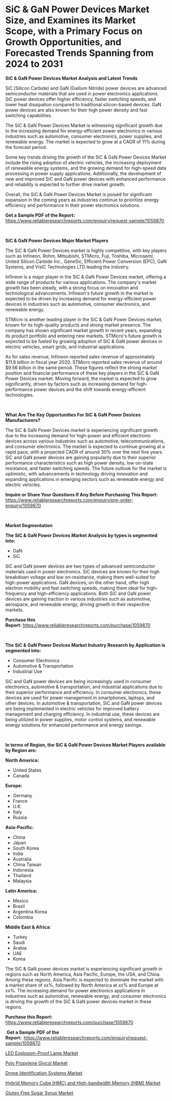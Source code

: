 <p><h1>SiC & GaN Power Devices Market Size, and Examines its Market Scope, with a Primary Focus on Growth Opportunities, and Forecasted Trends Spanning from 2024 to 2031</h1></p><p><strong>SiC & GaN Power Devices Market Analysis and Latest Trends</strong></p>
<p><p>SiC (Silicon Carbide) and GaN (Gallium Nitride) power devices are advanced semiconductor materials that are used in power electronics applications. SiC power devices offer higher efficiency, faster switching speeds, and lower heat dissipation compared to traditional silicon-based devices. GaN power devices are also known for their high power density and fast switching capabilities.</p><p>The SiC & GaN Power Devices Market is witnessing significant growth due to the increasing demand for energy-efficient power electronics in various industries such as automotive, consumer electronics, power supplies, and renewable energy. The market is expected to grow at a CAGR of 11% during the forecast period.</p><p>Some key trends driving the growth of the SiC & GaN Power Devices Market include the rising adoption of electric vehicles, the increasing deployment of renewable energy systems, and the growing demand for high-speed data processing in power supply applications. Additionally, the development of new and improved SiC and GaN power devices with enhanced performance and reliability is expected to further drive market growth.</p><p>Overall, the SiC & GaN Power Devices Market is poised for significant expansion in the coming years as industries continue to prioritize energy efficiency and performance in their power electronics solutions.</p></p>
<p><strong>Get a Sample PDF of the Report:&nbsp;</strong> <a href="https://www.reliableresearchreports.com/enquiry/request-sample/1059870">https://www.reliableresearchreports.com/enquiry/request-sample/1059870</a></p>
<p>&nbsp;</p>
<p><strong>SiC & GaN Power Devices Major Market Players</strong></p>
<p><p>The SiC & GaN Power Devices market is highly competitive, with key players such as Infineon, Rohm, Mitsubishi, STMicro, Fuji, Toshiba, Microsemi, United Silicon Carbide Inc., GeneSic, Efficient Power Conversion (EPC), GaN Systems, and VisIC Technologies LTD leading the industry.</p><p>Infineon is a major player in the SiC & GaN Power Devices market, offering a wide range of products for various applications. The company's market growth has been steady, with a strong focus on innovation and technological advancements. Infineon's future growth in the market is expected to be driven by increasing demand for energy-efficient power devices in industries such as automotive, consumer electronics, and renewable energy.</p><p>STMicro is another leading player in the SiC & GaN Power Devices market, known for its high-quality products and strong market presence. The company has shown significant market growth in recent years, expanding its product portfolio and entering new markets. STMicro's future growth is expected to be fueled by growing adoption of SiC & GaN power devices in electric vehicles, smart grids, and industrial applications.</p><p>As for sales revenue, Infineon reported sales revenue of approximately $11.8 billion in fiscal year 2020. STMicro reported sales revenue of around $9.56 billion in the same period. These figures reflect the strong market position and financial performance of these key players in the SiC & GaN Power Devices market. Moving forward, the market is expected to grow significantly, driven by factors such as increasing demand for high-performance power devices and the shift towards energy-efficient technologies.</p></p>
<p>&nbsp;</p>
<p><strong>What Are The Key Opportunities For SiC & GaN Power Devices Manufacturers?</strong></p>
<p><p>The SiC & GaN Power Devices market is experiencing significant growth due to the increasing demand for high-power and efficient electronic devices across various industries such as automotive, telecommunications, and consumer electronics. The market is expected to continue growing at a rapid pace, with a projected CAGR of around 30% over the next five years. SiC and GaN power devices are gaining popularity due to their superior performance characteristics such as high power density, low on-state resistance, and faster switching speeds. The future outlook for the market is optimistic, with advancements in technology driving innovation and expanding applications in emerging sectors such as renewable energy and electric vehicles.</p></p>
<p><strong>Inquire or Share Your Questions If Any Before Purchasing This Report:</strong> <a href="https://www.reliableresearchreports.com/enquiry/pre-order-enquiry/1059870">https://www.reliableresearchreports.com/enquiry/pre-order-enquiry/1059870</a></p>
<p>&nbsp;</p>
<p><strong>Market Segmentation</strong></p>
<p><strong>The SiC & GaN Power Devices Market Analysis by types is segmented into:</strong></p>
<p><ul><li>GaN</li><li>SiC</li></ul></p>
<p><p>SiC and GaN power devices are two types of advanced semiconductor materials used in power electronics. SiC devices are known for their high breakdown voltage and low on-resistance, making them well-suited for high-power applications. GaN devices, on the other hand, offer high electron mobility and fast switching speeds, making them ideal for high-frequency and high-efficiency applications. Both SiC and GaN power devices are gaining traction in various industries such as automotive, aerospace, and renewable energy, driving growth in their respective markets.</p></p>
<p><strong>Purchase this Report:&nbsp;</strong><a href="https://www.reliableresearchreports.com/purchase/1059870">https://www.reliableresearchreports.com/purchase/1059870</a></p>
<p>&nbsp;</p>
<p><strong>The SiC & GaN Power Devices Market Industry Research by Application is segmented into:</strong></p>
<p><ul><li>Consumer Electronics</li><li>Automotive & Transportation</li><li>Industrial Use</li></ul></p>
<p><p>SiC and GaN power devices are being increasingly used in consumer electronics, automotive & transportation, and industrial applications due to their superior performance and efficiency. In consumer electronics, these devices are used for power management in smartphones, laptops, and other devices. In automotive & transportation, SiC and GaN power devices are being implemented in electric vehicles for improved battery management and charging efficiency. In industrial use, these devices are being utilized in power supplies, motor control systems, and renewable energy solutions for enhanced performance and energy savings.</p></p>
<p>&nbsp;</p>
<p><strong>In terms of Region, the SiC & GaN Power Devices Market Players available by Region are:</strong></p>
<p>
    <p> <strong> North America: </strong>
        <ul>
            <li>United States</li>
            <li>Canada</li>
        </ul>
        </p> 
    <p> <strong> Europe: </strong>
        <ul>
            <li>Germany</li>
            <li>France</li>
            <li>U.K.</li>
            <li>Italy</li>
            <li>Russia</li>
        </ul>
        </p> 
    <p> <strong> Asia-Pacific: </strong>
        <ul>
            <li>China</li>
            <li>Japan</li>
            <li>South Korea</li>
            <li>India</li>
            <li>Australia</li>
            <li>China Taiwan</li>
            <li>Indonesia</li>
            <li>Thailand</li>
            <li>Malaysia</li>
        </ul>
        </p> 
    <p> <strong> Latin America: </strong>
        <ul>
            <li>Mexico</li>
            <li>Brazil</li>
            <li>Argentina Korea</li>
            <li>Colombia</li>
        </ul>
        </p> 
    <p> <strong> Middle East & Africa: </strong>
        <ul>
            <li>Turkey</li>
            <li>Saudi</li>
            <li>Arabia</li>
            <li>UAE</li>
            <li>Korea</li>
        </ul>
    </p>
    </p>
<p><p>The SiC & GaN power devices market is experiencing significant growth in regions such as North America, Asia Pacific, Europe, the USA, and China. Among these regions, Asia Pacific is expected to dominate the market with a market share of xx%, followed by North America at xx% and Europe at xx%. The increasing demand for power electronics applications in industries such as automotive, renewable energy, and consumer electronics is driving the growth of the SiC & GaN power devices market in these regions.</p></p>
<p><strong>Purchase this Report: </strong><a href="https://www.reliableresearchreports.com/purchase/1059870">https://www.reliableresearchreports.com/purchase/1059870</a></p>
<p>&nbsp;<strong>Get a Sample PDF of the Report:&nbsp;&nbsp;</strong><a href="https://www.reliableresearchreports.com/enquiry/request-sample/1059870">https://www.reliableresearchreports.com/enquiry/request-sample/1059870</a></p>
<p><strong></strong></p>
<p><p><a href="https://github.com/wwwkeltoum/Market-Research-Report-List-1/blob/main/led-explosion-proof-lamp-market.md">LED Explosion-Proof Lamp Market</a></p><p><a href="https://github.com/nicholepatriciadoylenwnrjr0/Market-Research-Report-List-1/blob/main/poly-propylene-glycol-market.md">Poly Propylene Glycol Market</a></p><p><a href="https://github.com/sofayahoo2023/Market-Research-Report-List-3/blob/main/drone-identification-systems-market.md">Drone Identification Systems Market</a></p><p><a href="https://github.com/joannesouthgate/Market-Research-Report-List-1/blob/main/hybrid-memory-cube-hmc-and-high-bandwidth-memory-hbm-market.md">Hybrid Memory Cube (HMC) and High-bandwidth Memory (HBM) Market</a></p><p><a href="https://github.com/gamblestampleyjenny50m5sl6/Market-Research-Report-List-1/blob/main/gluten-free-sugar-syrup-market.md">Gluten Free Sugar Syrup Market</a></p></p>